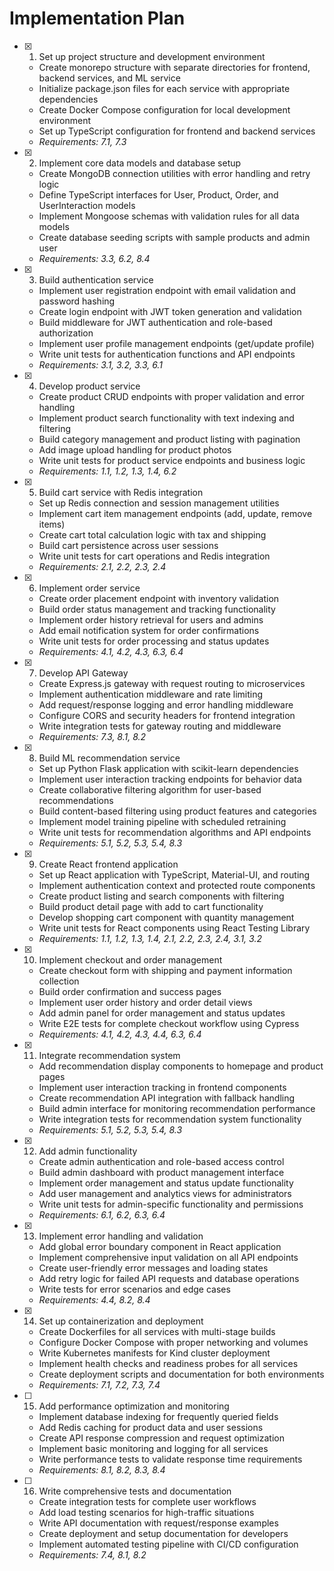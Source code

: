 # Implementation Plan

- [x] 1. Set up project structure and development environment
  - Create monorepo structure with separate directories for frontend, backend services, and ML service
  - Initialize package.json files for each service with appropriate dependencies
  - Create Docker Compose configuration for local development environment
  - Set up TypeScript configuration for frontend and backend services
  - _Requirements: 7.1, 7.3_

- [x] 2. Implement core data models and database setup
  - Create MongoDB connection utilities with error handling and retry logic
  - Define TypeScript interfaces for User, Product, Order, and UserInteraction models
  - Implement Mongoose schemas with validation rules for all data models
  - Create database seeding scripts with sample products and admin user
  - _Requirements: 3.3, 6.2, 8.4_

- [x] 3. Build authentication service
  - Implement user registration endpoint with email validation and password hashing
  - Create login endpoint with JWT token generation and validation
  - Build middleware for JWT authentication and role-based authorization
  - Implement user profile management endpoints (get/update profile)
  - Write unit tests for authentication functions and API endpoints
  - _Requirements: 3.1, 3.2, 3.3, 6.1_

- [x] 4. Develop product service
  - Create product CRUD endpoints with proper validation and error handling
  - Implement product search functionality with text indexing and filtering
  - Build category management and product listing with pagination
  - Add image upload handling for product photos
  - Write unit tests for product service endpoints and business logic
  - _Requirements: 1.1, 1.2, 1.3, 1.4, 6.2_

- [x] 5. Build cart service with Redis integration
  - Set up Redis connection and session management utilities
  - Implement cart item management endpoints (add, update, remove items)
  - Create cart total calculation logic with tax and shipping
  - Build cart persistence across user sessions
  - Write unit tests for cart operations and Redis integration
  - _Requirements: 2.1, 2.2, 2.3, 2.4_

- [x] 6. Implement order service
  - Create order placement endpoint with inventory validation
  - Build order status management and tracking functionality
  - Implement order history retrieval for users and admins
  - Add email notification system for order confirmations
  - Write unit tests for order processing and status updates
  - _Requirements: 4.1, 4.2, 4.3, 6.3, 6.4_

- [x] 7. Develop API Gateway
  - Create Express.js gateway with request routing to microservices
  - Implement authentication middleware and rate limiting
  - Add request/response logging and error handling middleware
  - Configure CORS and security headers for frontend integration
  - Write integration tests for gateway routing and middleware
  - _Requirements: 7.3, 8.1, 8.2_

- [x] 8. Build ML recommendation service
  - Set up Python Flask application with scikit-learn dependencies
  - Implement user interaction tracking endpoints for behavior data
  - Create collaborative filtering algorithm for user-based recommendations
  - Build content-based filtering using product features and categories
  - Implement model training pipeline with scheduled retraining
  - Write unit tests for recommendation algorithms and API endpoints
  - _Requirements: 5.1, 5.2, 5.3, 5.4, 8.3_

- [x] 9. Create React frontend application
  - Set up React application with TypeScript, Material-UI, and routing
  - Implement authentication context and protected route components
  - Create product listing and search components with filtering
  - Build product detail page with add to cart functionality
  - Develop shopping cart component with quantity management
  - Write unit tests for React components using React Testing Library
  - _Requirements: 1.1, 1.2, 1.3, 1.4, 2.1, 2.2, 2.3, 2.4, 3.1, 3.2_

- [x] 10. Implement checkout and order management
  - Create checkout form with shipping and payment information collection
  - Build order confirmation and success pages
  - Implement user order history and order detail views
  - Add admin panel for order management and status updates
  - Write E2E tests for complete checkout workflow using Cypress
  - _Requirements: 4.1, 4.2, 4.3, 4.4, 6.3, 6.4_

- [x] 11. Integrate recommendation system
  - Add recommendation display components to homepage and product pages
  - Implement user interaction tracking in frontend components
  - Create recommendation API integration with fallback handling
  - Build admin interface for monitoring recommendation performance
  - Write integration tests for recommendation system functionality
  - _Requirements: 5.1, 5.2, 5.3, 5.4, 8.3_

- [x] 12. Add admin functionality
  - Create admin authentication and role-based access control
  - Build admin dashboard with product management interface
  - Implement order management and status update functionality
  - Add user management and analytics views for administrators
  - Write unit tests for admin-specific functionality and permissions
  - _Requirements: 6.1, 6.2, 6.3, 6.4_

- [x] 13. Implement error handling and validation
  - Add global error boundary component in React application
  - Implement comprehensive input validation on all API endpoints
  - Create user-friendly error messages and loading states
  - Add retry logic for failed API requests and database operations
  - Write tests for error scenarios and edge cases
  - _Requirements: 4.4, 8.2, 8.4_

- [x] 14. Set up containerization and deployment
  - Create Dockerfiles for all services with multi-stage builds
  - Configure Docker Compose with proper networking and volumes
  - Write Kubernetes manifests for Kind cluster deployment
  - Implement health checks and readiness probes for all services
  - Create deployment scripts and documentation for both environments
  - _Requirements: 7.1, 7.2, 7.3, 7.4_

- [ ] 15. Add performance optimization and monitoring
  - Implement database indexing for frequently queried fields
  - Add Redis caching for product data and user sessions
  - Create API response compression and request optimization
  - Implement basic monitoring and logging for all services
  - Write performance tests to validate response time requirements
  - _Requirements: 8.1, 8.2, 8.3, 8.4_

- [ ] 16. Write comprehensive tests and documentation
  - Create integration tests for complete user workflows
  - Add load testing scenarios for high-traffic situations
  - Write API documentation with request/response examples
  - Create deployment and setup documentation for developers
  - Implement automated testing pipeline with CI/CD configuration
  - _Requirements: 7.4, 8.1, 8.2_